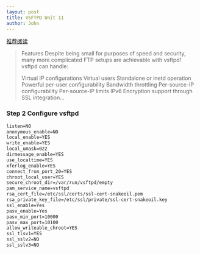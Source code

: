 ```yaml
---
layout: post
title: VSFTPD Unit 11
author: John
---
```


[推荐阅读](https://help.ubuntu.com/community/vsftpd#Create_The_Virtual_Users_Database)
> Features
> Despite being small for purposes of speed and security, many more complicated FTP setups are achievable with vsftpd! vsftpd can handle:
>
> Virtual IP configurations
> Virtual users
> Standalone or inetd operation
> Powerful per-user configurability
> Bandwidth throttling
> Per-source-IP configurability
> Per-source-IP limits
> IPv6
> Encryption support through SSL integration...

### Step 2 Configure vsftpd

```cmd
listen=NO
anonymous_enable=NO
local_enable=YES
write_enable=YES
local_umask=022
dirmessage_enable=YES
use_localtime=YES
xferlog_enable=YES
connect_from_port_20=YES
chroot_local_user=YES
secure_chroot_dir=/var/run/vsftpd/empty
pam_service_name=vsftpd
rsa_cert_file=/etc/ssl/certs/ssl-cert-snakeoil.pem
rsa_private_key_file=/etc/ssl/private/ssl-cert-snakeoil.key
ssl_enable=Yes
pasv_enable=Yes
pasv_min_port=10000
pasv_max_port=10100
allow_writeable_chroot=YES
ssl_tlsv1=YES
ssl_sslv2=NO
ssl_sslv3=NO
```
